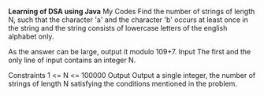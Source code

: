 **Learning of DSA using Java**
My Codes
Find the number of strings of length N, such that the character 'a' and the character 'b' occurs at least once in the string and the string consists of lowercase letters of the english alphabet only.

As the answer can be large, output it modulo 109+7.
Input
The first and the only line of input contains an integer N.

Constraints
1 <= N <= 100000
Output
Output a single integer, the number of strings of length N satisfying the conditions mentioned in the problem.